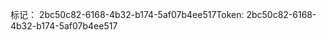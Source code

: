 <span data-ttu-id="8499a-101">标记： 2bc50c82-6168-4b32-b174-5af07b4ee517</span><span class="sxs-lookup"><span data-stu-id="8499a-101">Token: 2bc50c82-6168-4b32-b174-5af07b4ee517</span></span>